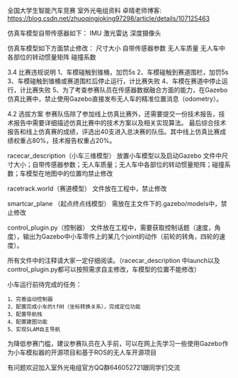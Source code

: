 
全国大学生智能汽车竞赛
室外光电组资料
卓晴老师博客: https://blog.csdn.net/zhuoqingjoking97298/article/details/107125463

仿真车模型自带传感器如下：
    IMU
    激光雷达
    深度摄像头

仿真车模型如下方面禁止修改：
    尺寸大小
    自带传感器参数
    无人车质量
    无人车中各部位的转动惯量矩阵
    碰撞系数

3.4 比赛违规说明
    1、车模碰触到锥桶，加罚5s
    2、车模碰触到赛道围栏，加罚5s
    3、车模碰触到锥桶或赛道围栏后停止运行，计比赛失败
    4、车模在赛道中停止运行，计比赛失败
    5、为了考查参赛队员在传感器数据融合方面的能力，在Gazebo仿真比赛中，禁止使用Gazebo直接发布无人车的精准位置消息（odometry）。

4.2 选拔方案
    参赛队伍除了参加线上仿真比赛外，还需要提交一份技术报告，技术报告中需要详细描述仿真比赛中的技术方案以及相关实现算法。
最后综合技术报告和线上仿真赛的成绩，评选出40支进入总决赛的队伍。其中线上仿真比赛成绩权重占80%，技术报告权重占20%。

racecar_description（小车三维模型）
放置小车模型以及启动Gazebo
文件中尺寸大小；自带传感器参数；无人车质量；无人车中各部位的转动惯量矩阵；碰撞系数；车模型在地图中的位置均禁止修改


racetrack.world（赛道模型）
文件放在工程中，禁止修改

smartcar_plane （起点终点线模型）
需放在主文件下的.gazebo/models中，禁止修改

control_plugin.py（控制器）
文件放在工程中，需要获取控制话题（速度，角度），输出为Gazebo中小车零件上的某几个joint的动作（前轮的转角，四轮的速度）。


所有文件中的注释请大家一定仔细阅读。（racecar_description
中launch以及control_plugin.py都可以按照需求自主修改，车模型的位置不能修改）


小车运行前待完成的任务：

    1、完善运动控制器
    2、配置完成小车的tf树（坐标转换关系），完成定位功能
    3、配置导航栈
    4、配置建图功能
    5、实现SLAM自主导航

为降低参赛门槛，建议参赛队员在入手前，可以在网上先学习一些使用Gazebo作为小车模拟器的开源项目和基于ROS的无人车开源项目

有问题欢迎加入室外光电组官方QQ群646052721跟同学们交流